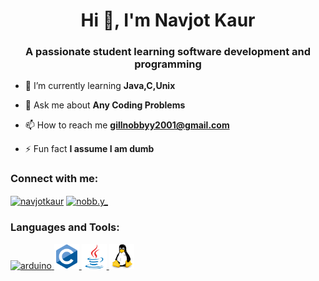 <h1 align="center">Hi 👋, I'm Navjot Kaur</h1>
<h3 align="center">A passionate student learning software development and programming</h3>

- 🌱 I’m currently learning **Java,C,Unix**

- 💬 Ask me about **Any Coding Problems**

- 📫 How to reach me **gillnobbyy2001@gmail.com**

- ⚡ Fun fact **I assume I am dumb**

<h3 align="left">Connect with me:</h3>
<p align="left">
<a href="https://linkedin.com/in/navjotkaur" target="blank"><img align="center" src="https://raw.githubusercontent.com/rahuldkjain/github-profile-readme-generator/master/src/images/icons/Social/linked-in-alt.svg" alt="navjotkaur" height="30" width="40" /></a>
<a href="https://instagram.com/nobb.y_" target="blank"><img align="center" src="https://raw.githubusercontent.com/rahuldkjain/github-profile-readme-generator/master/src/images/icons/Social/instagram.svg" alt="nobb.y_" height="30" width="40" /></a>
</p>

<h3 align="left">Languages and Tools:</h3>
<p align="left"> <a href="https://www.arduino.cc/" target="_blank" rel="noreferrer"> <img src="https://cdn.worldvectorlogo.com/logos/arduino-1.svg" alt="arduino" width="40" height="40"/> </a> <a href="https://www.cprogramming.com/" target="_blank" rel="noreferrer"> <img src="https://raw.githubusercontent.com/devicons/devicon/master/icons/c/c-original.svg" alt="c" width="40" height="40"/> </a> <a href="https://www.java.com" target="_blank" rel="noreferrer"> <img src="https://raw.githubusercontent.com/devicons/devicon/master/icons/java/java-original.svg" alt="java" width="40" height="40"/> </a> <a href="https://www.linux.org/" target="_blank" rel="noreferrer"> <img src="https://raw.githubusercontent.com/devicons/devicon/master/icons/linux/linux-original.svg" alt="linux" width="40" height="40"/> </a> </p>

